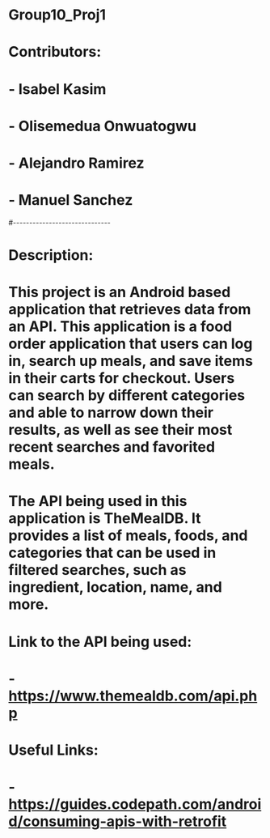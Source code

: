 # Group10_Proj1
# Contributors:
#     - Isabel Kasim
#     - Olisemedua Onwuatogwu 
#     - Alejandro Ramirez
#     - Manuel Sanchez
#------------------------------
# Description:
# This project is an Android based application that retrieves data from an API. This application is a food order application that users can log in, search up meals, and save items in their carts for checkout. Users can search by different categories and able to narrow down their results, as well as see their most recent searches and favorited meals. 
# The API being used in this application is TheMealDB. It provides a list of meals, foods, and categories that can be used in filtered searches, such as ingredient, location, name, and more.
#
# Link to the API being used: 
# - https://www.themealdb.com/api.php
#
# Useful Links:
# - https://guides.codepath.com/android/consuming-apis-with-retrofit
# 

